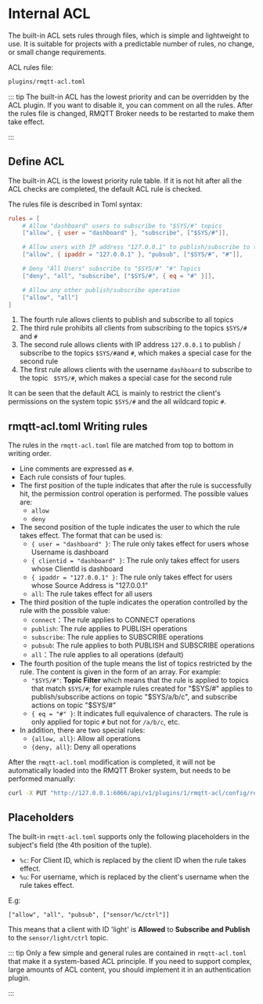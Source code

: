 # Internal ACL

The built-in ACL sets rules through files, which is simple and lightweight to use. It is suitable for projects with a predictable number of rules, no change, or small change requirements.

ACL rules file:

```bash
plugins/rmqtt-acl.toml
```

::: tip
The built-in ACL has the lowest priority and can be overridden by the ACL plugin. If you want to disable it, you can comment on all the rules. After the rules file is changed, RMQTT Broker needs to be restarted to make them take effect.

:::


## Define ACL

The built-in ACL is the lowest priority rule table. If it is not hit after all the ACL checks are completed, the default ACL rule is checked.

The rules file is described in Toml syntax:

```toml
rules = [
    # Allow "dashboard" users to subscribe to "$SYS/#" topics
    ["allow", { user = "dashboard" }, "subscribe", ["$SYS/#"]],

    # Allow users with IP address "127.0.0.1" to publish/subscribe to topics "$SYS/#", "#"
    ["allow", { ipaddr = "127.0.0.1" }, "pubsub", ["$SYS/#", "#"]],

    # Deny "All Users" subscribe to "$SYS/#" "#" Topics
    ["deny", "all", "subscribe", ["$SYS/#", { eq = "#" }]],

    # Allow any other publish/subscribe operation
    ["allow", "all"]
]
```

1. The fourth rule allows clients to publish and subscribe to all topics
2. The third rule prohibits all clients from subscribing to the topics `$SYS/#` and `#`
3. The second rule allows clients with IP address `127.0.0.1` to publish / subscribe to the topics ` $SYS/# `and `#`, which makes a special case for the second rule
4. The first rule allows clients with the username `dashboard` to subscribe to the topic ` $SYS/#`, which makes a special case for the second rule

It can be seen that the default ACL is mainly to restrict the client's permissions on the system topic `$SYS/#` and the all wildcard topic `#`.


## rmqtt-acl.toml Writing rules

The rules in the `rmqtt-acl.toml` file are matched from top to bottom in writing order.

- Line comments are expressed as `#`.
- Each rule consists of four tuples.
- The first position of the tuple indicates that after the rule is successfully hit, the permission control operation is performed. The possible values are:
    * `allow`
    * `deny`
- The second position of the tuple indicates the user to which the rule takes effect. The format that can be used is:
    * `{ user = "dashboard" }`: The rule only takes effect for users whose Username  is dashboard
    * `{ clientid = "dashboard" }`: The rule only takes effect for users whose ClientId is dashboard
    * `{ ipaddr = "127.0.0.1" }`: The rule only takes effect for users whose Source Address is "127.0.0.1"
    * `all`: The rule takes effect for all users
- The third position of the tuple indicates the operation controlled by the rule with the possible value:
    * `connect`：The rule applies to CONNECT operations
    * `publish`: The rule applies to PUBLISH operations
    * `subscribe`: The rule applies to SUBSCRIBE operations
    * `pubsub`: The rule applies to both PUBLISH and SUBSCRIBE operations
    * `all`：The rule applies to all operations (default)
- The fourth position of the tuple means the list of topics restricted by the rule. The content is given in the form of an array. For example:
    * `"$SYS/#"`:  **Topic Filter** which means that the rule is applied to topics that match `$SYS/#`; for example rules created for "$SYS/#" applies to publish/subscribe actions on topic "$SYS/a/b/c", and subscribe actions on topic "$SYS/#"
    * `{ eq = "#" }`: It indicates full equivalence of characters. The rule is only applied for topic `#` but not for `/a/b/c`, etc.
- In addition, there are two special rules:
    - `{allow, all}`: Allow all operations
    - `{deny, all}`: Deny all operations

After the `rmqtt-acl.toml` modification is completed, it will not be automatically loaded into the RMQTT Broker system, but needs to be performed manually:

```bash
curl -X PUT "http://127.0.0.1:6066/api/v1/plugins/1/rmqtt-acl/config/reload"
```

## Placeholders

The built-in `rmqtt-acl.toml` supports only the following placeholders in the subject's field (the 4th position of the tuple).

- `%c`: For Client ID, which is replaced by the client ID when the rule takes effect.
- `%u`: For username, which is replaced by the client's username when the rule takes effect.

E.g:

```
["allow", "all", "pubsub", ["sensor/%c/ctrl"]]
```

This means that a client with ID 'light' is **Allowed** to **Subscribe and Publish** to the `sensor/light/ctrl` topic.

::: tip
Only a few simple and general rules are contained in `rmqtt-acl.toml` that make it a system-based ACL principle. If you need to support complex, large amounts of ACL content, you should implement it in an authentication plugin.

:::





